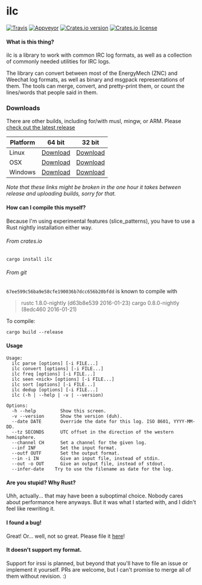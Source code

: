 ilc
=========
[![Travis](https://img.shields.io/travis/tilpner/ilc.svg?style=flat-square)](https://travis-ci.org/tilpner/ilc)
[![Appveyor](https://img.shields.io/appveyor/ci/tilpner/ilc.svg?style=flat-square)](https://ci.appveyor.com/project/tilpner/ilc)
[![Crates.io version](https://img.shields.io/crates/v/ilc.svg?style=flat-square)](https://crates.io/crates/ilc)
[![Crates.io license](https://img.shields.io/crates/l/ilc.svg?style=flat-square)](https://crates.io/crates/ilc)

#### What is this thing?

ilc is a library to work with common IRC log formats, as well as a collection
of commonly needed utilities for IRC logs.

The library can convert between most of the EnergyMech (ZNC) and Weechat log formats, as well as binary and msgpack representations of them.
The tools can merge, convert, and pretty-print them, or count the lines/words that people said in them.

### Downloads

There are other builds, including for/with musl, mingw, or ARM. Please [check out the latest release](https://github.com/tilpner/ilc/releases/latest)

| Platform | 64 bit | 32 bit |
| -------- | ------ | ------ |
| Linux    | [Download](https://github.com/tilpner/ilc/releases/latest/ilc-x86_64-unknown-linux-gnu.tar.gz) |[Download](https://github.com/tilpner/ilc/releases/latest/ilc-i686-unknown-linux-gnu.tar.gz) |
| OSX      | [Download](https://github.com/tilpner/ilc/releases/latest/ilc-x86_64-apple-darwin.tar.gz) |[Download](https://github.com/tilpner/ilc/releases/latest/ilc-i686-apple-darwin.tar.gz) |
| Windows  | [Download](https://github.com/tilpner/ilc/releases/latest/ilc-x86_64-pc-windows-msvc.tar.gz) |[Download](https://github.com/tilpner/ilc/releases/latest/ilc-i686-pc-windows-msvc.tar.gz) |

*Note that these links might be broken in the one hour it takes between release and uploading builds, sorry for that.*

#### How can I compile this myself?

Because I'm using experimental features (slice_patterns), you have to use a Rust nightly installation either way.

###### From crates.io

    cargo install ilc

###### From git

`67ee599c56ba9e58cfe190036b7dcc656b20bfdd` is known to compile with

> rustc 1.8.0-nightly (d63b8e539 2016-01-23)
> cargo 0.8.0-nightly (8edc460 2016-01-21)

To compile:

    cargo build --release

#### Usage
```
Usage:
  ilc parse [options] [-i FILE...]
  ilc convert [options] [-i FILE...]
  ilc freq [options] [-i FILE...]
  ilc seen <nick> [options] [-i FILE...]
  ilc sort [options] [-i FILE...]
  ilc dedup [options] [-i FILE...]
  ilc (-h | --help | -v | --version)

Options:
  -h --help         Show this screen.
  -v --version      Show the version (duh).
  --date DATE       Override the date for this log. ISO 8601, YYYY-MM-DD.
  --tz SECONDS      UTC offset in the direction of the western hemisphere.
  --channel CH      Set a channel for the given log.
  --inf INF         Set the input format.
  --outf OUTF       Set the output format.
  --in -i IN        Give an input file, instead of stdin.
  --out -o OUT      Give an output file, instead of stdout.
  --infer-date    Try to use the filename as date for the log.
```

#### Are you stupid? Why Rust?

Uhh, actually... that may have been a suboptimal choice. Nobody cares about performance here
anyways. But it was what I started with, and I didn't feel like rewriting it.

#### I found a bug!

Great! Or... well, not so great. Please file it [here](https://github.com/tilpner/ilc/issues/new)!

#### It doesn't support my format.

Support for irssi is planned, but beyond that you'll have to file an issue or implement it yourself.
PRs are welcome, but I can't promise to merge all of them without revision. :)
